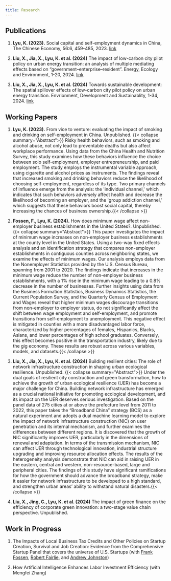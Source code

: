 ```yaml
---
title: Research
---
```


## Publications

1. **Lyu, K. (2023).** Social capital and self-employment dynamics in China, The Chinese Economy, 56:6, 459-485, 2023. [link](https://www.tandfonline.com/doi/full/10.1080/10971475.2023.2227028)

2. **Liu, X., Jia, X., Lyu, K. et al. (2024)** The impact of low-carbon city pilot policy on urban energy transition: an analysis of multiple mediating effects based on “government–enterprise–resident”. Energy, Ecology and Environment, 1-20, 2024. [link](https://link.springer.com/article/10.1007/s40974-024-00316-w)

3. **Liu, X., Jia, X., Lyu, K. et al. (2024)** Towards sustainable
development: The spatial spillover effects of low-carbon city pilot policy on urban energy transition. Envrionment, Development and Sustainablity, 1-34, 2024. [link](https://link.springer.com/article/10.1007/s10668-024-04816-x)

## Working Papers

1. **Lyu, K. (2023).** From vice to venture: evaluating the impact of smoking and drinking on self-employment in China. Unpublished.
{{< collapse summary="Abstract">}}
Risky health behaviors, such as smoking and alcohol abuse, not only lead to preventable deaths but also affect workplace performance. Using data from the China Health and Nutrition Survey, this study examines how these behaviors influence the choice between solo self-employment, employer entrepreneurship, and paid employment. The study employs the instrumental variable approach, using cigarette and alcohol prices as instruments. The findings reveal that increased smoking and drinking behaviors reduce the likelihood of choosing self-employment, regardless of its type. Two primary channels of influence emerge from the analysis: the 'individual channel,' which indicates that such behaviors adversely affect health and decrease the likelihood of becoming an employer, and the 'group addiction channel,' which suggests that these behaviors boost social capital, thereby increasing the chances of business ownership.{{< /collapse >}}

2. **Fossen, F., Lyu, K. (2024).** How does minimum wage affect non-employer business establishments in the United States?. Unpublished. 
{{< collapse summary="Abstract">}}
 This paper investigates the impact of minimum wage increases on non-employer business establishments at the county level in the United States. Using a two-way fixed effects analysis and an identification strategy that compares non-employer establishments in contiguous counties across neighboring states, we examine the effects of minimum wages. Our analysis employs data from the Nonemployer Statistics provided by the U.S. Census Bureau, spanning from 2001 to 2020. The findings indicate that increases in the minimum wage reduce the number of non-employer business establishments, with a 1\% rise in the minimum wage leading to a 0.8\% decrease in the number of businesses. Further insights using data from the Business Formation Statistics, Business Dynamics Statistics, the Current Population Survey, and the Quarterly Census of Employment and Wages reveal that higher minimum wages discourage transitions from non-employer to employer status, do not significantly affect the shift between wage employment and self-employment, and promote transitions from self-employment to unemployment. This negative effect is mitigated in counties with a more disadvantaged labor force, characterized by higher percentages of females, Hispanics, Blacks, Asians, and lower percentages of high school graduates. Conversely, this effect becomes positive in the transportation industry, likely due to the gig economy. These results are robust across various variables, models, and datasets.{{< /collapse >}}

 3. **Liu, X., Jia, X., Lyu, K. et al. (2024)** Building resilient cities: The role of network infrastructure construction in shaping urban ecological resilience. Unpublished. 
{{< collapse summary="Abstract">}}
 Under the dual goals of resilient city construction and green transformation, how to achieve the growth of urban ecological resilience (UER) has become a major challenge for China. Building network infrastructure has emerged as a crucial national initiative for promoting ecological development, and its impact on the UER deserves serious investigation. Based on the panel data of 275 cities at or above the prefecture level from 2011 to 2022, this paper takes the “Broadband China” strategy (BCS) as a natural experiment and adopts a dual machine learning model to explore the impact of network infrastructure construction (NIC) on user penetration and its internal mechanism, and further examines the differences between different regions. It is discovered that the growth of NIC significantly improves UER, particularly in the dimensions of renewal and adaptation. In terms of the transmission mechanism, NIC can affect UER through technological innovation, industrial structure upgrading and improving resource allocation effects. The results of the heterogeneity analysis demonstrate that NIC can aid in raising UER in the eastern, central and western, non-resource-based, large and peripheral cities. The findings of this study have significant ramifications for how the government should advance the broadband strategy, make it easier for network infrastructure to be developed to a high standard, and strengthen urban areas’ ability to withstand natural disasters.{{< /collapse >}}

 4. **Liu, X., Jing, C., Lyu, K. et al. (2024)** The impact of green finance on the efficiency of corporate green innovation: a two-stage value chain perspective. Unpublished. 
 
## Work in Progress

1. The Impacts of Local Business Tax Credits and Other Policies on Startup Creation, Survival and Job Creation: Evidence from the Comprehensive Startup Panel that covers the universe of U.S. Startups (with [Frank Fossen](https://www.unr.edu/business/faculty-and-staff/fossen-frank), [Robert Fairlie](https://rfairlie.sites.ucsc.edu/), and [Andrew Johnston](https://economics.ucmerced.edu/content/andrew-johnston)) 

2. How Artificial Intelligence Enhances Labor Investment Efficiency (with Mengfei Zhang)
